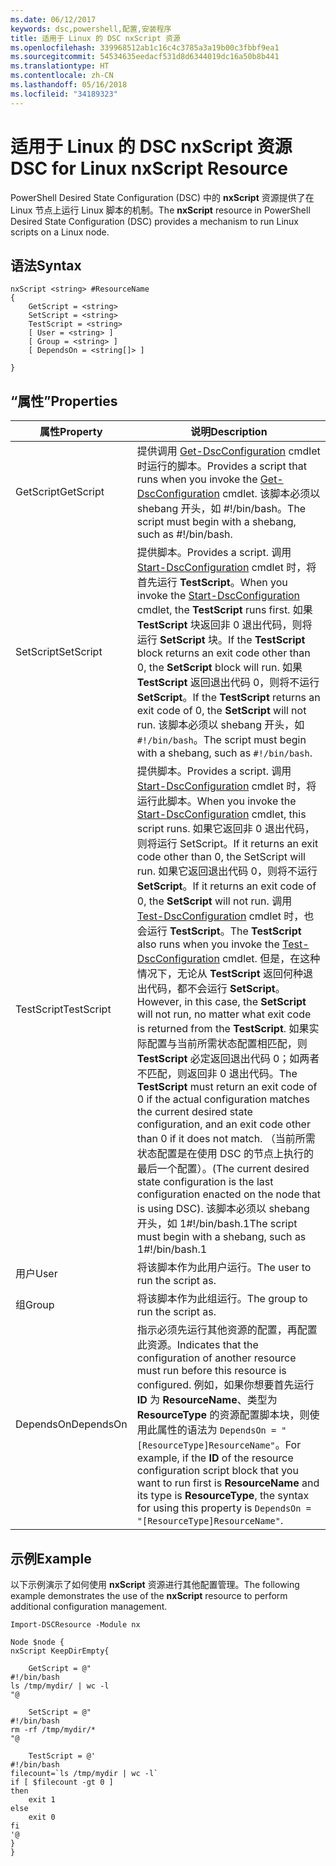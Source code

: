 ```yaml
---
ms.date: 06/12/2017
keywords: dsc,powershell,配置,安装程序
title: 适用于 Linux 的 DSC nxScript 资源
ms.openlocfilehash: 339968512ab1c16c4c3785a3a19b00c3fbbf9ea1
ms.sourcegitcommit: 54534635eedacf531d8d6344019dc16a50b8b441
ms.translationtype: HT
ms.contentlocale: zh-CN
ms.lasthandoff: 05/16/2018
ms.locfileid: "34189323"
---
```

# <a name="dsc-for-linux-nxscript-resource"></a><span data-ttu-id="6876b-103">适用于 Linux 的 DSC nxScript 资源</span><span class="sxs-lookup"><span data-stu-id="6876b-103">DSC for Linux nxScript Resource</span></span>

<span data-ttu-id="6876b-104">PowerShell Desired State Configuration (DSC) 中的 **nxScript** 资源提供了在 Linux 节点上运行 Linux 脚本的机制。</span><span class="sxs-lookup"><span data-stu-id="6876b-104">The **nxScript** resource in PowerShell Desired State Configuration (DSC) provides a mechanism to run Linux scripts on a Linux node.</span></span>

## <a name="syntax"></a><span data-ttu-id="6876b-105">语法</span><span class="sxs-lookup"><span data-stu-id="6876b-105">Syntax</span></span>

```
nxScript <string> #ResourceName
{
    GetScript = <string>
    SetScript = <string>
    TestScript = <string>
    [ User = <string> ]
    [ Group = <string> ]
    [ DependsOn = <string[]> ]

}
```

## <a name="properties"></a><span data-ttu-id="6876b-106">“属性”</span><span class="sxs-lookup"><span data-stu-id="6876b-106">Properties</span></span>

|  <span data-ttu-id="6876b-107">属性</span><span class="sxs-lookup"><span data-stu-id="6876b-107">Property</span></span> |  <span data-ttu-id="6876b-108">说明</span><span class="sxs-lookup"><span data-stu-id="6876b-108">Description</span></span> |
|---|---|
| <span data-ttu-id="6876b-109">GetScript</span><span class="sxs-lookup"><span data-stu-id="6876b-109">GetScript</span></span>| <span data-ttu-id="6876b-110">提供调用 [Get-DscConfiguration](https://technet.microsoft.com/en-us/library/dn521625.aspx) cmdlet 时运行的脚本。</span><span class="sxs-lookup"><span data-stu-id="6876b-110">Provides a script that runs when you invoke the [Get-DscConfiguration](https://technet.microsoft.com/en-us/library/dn521625.aspx) cmdlet.</span></span> <span data-ttu-id="6876b-111">该脚本必须以 shebang 开头，如 #!/bin/bash。</span><span class="sxs-lookup"><span data-stu-id="6876b-111">The script must begin with a shebang, such as #!/bin/bash.</span></span>|
| <span data-ttu-id="6876b-112">SetScript</span><span class="sxs-lookup"><span data-stu-id="6876b-112">SetScript</span></span>| <span data-ttu-id="6876b-113">提供脚本。</span><span class="sxs-lookup"><span data-stu-id="6876b-113">Provides a script.</span></span> <span data-ttu-id="6876b-114">调用 [Start-DscConfiguration](https://technet.microsoft.com/en-us/library/dn521623.aspx) cmdlet 时，将首先运行 **TestScript**。</span><span class="sxs-lookup"><span data-stu-id="6876b-114">When you invoke the [Start-DscConfiguration](https://technet.microsoft.com/en-us/library/dn521623.aspx) cmdlet, the **TestScript** runs first.</span></span> <span data-ttu-id="6876b-115">如果 **TestScript** 块返回非 0 退出代码，则将运行 **SetScript** 块。</span><span class="sxs-lookup"><span data-stu-id="6876b-115">If the **TestScript** block returns an exit code other than 0, the **SetScript** block will run.</span></span> <span data-ttu-id="6876b-116">如果 **TestScript** 返回退出代码 0，则将不运行 **SetScript**。</span><span class="sxs-lookup"><span data-stu-id="6876b-116">If the **TestScript** returns an exit code of 0, the **SetScript** will not run.</span></span> <span data-ttu-id="6876b-117">该脚本必须以 shebang 开头，如 `#!/bin/bash`。</span><span class="sxs-lookup"><span data-stu-id="6876b-117">The script must begin with a shebang, such as `#!/bin/bash`.</span></span>|
| <span data-ttu-id="6876b-118">TestScript</span><span class="sxs-lookup"><span data-stu-id="6876b-118">TestScript</span></span>| <span data-ttu-id="6876b-119">提供脚本。</span><span class="sxs-lookup"><span data-stu-id="6876b-119">Provides a script.</span></span> <span data-ttu-id="6876b-120">调用 [Start-DscConfiguration](https://technet.microsoft.com/en-us/library/dn521623.aspx) cmdlet 时，将运行此脚本。</span><span class="sxs-lookup"><span data-stu-id="6876b-120">When you invoke the [Start-DscConfiguration](https://technet.microsoft.com/en-us/library/dn521623.aspx) cmdlet, this script runs.</span></span> <span data-ttu-id="6876b-121">如果它返回非 0 退出代码，则将运行 SetScript。</span><span class="sxs-lookup"><span data-stu-id="6876b-121">If it returns an exit code other than 0, the SetScript will run.</span></span> <span data-ttu-id="6876b-122">如果它返回退出代码 0，则将不运行 **SetScript**。</span><span class="sxs-lookup"><span data-stu-id="6876b-122">If it returns an exit code of 0, the **SetScript** will not run.</span></span> <span data-ttu-id="6876b-123">调用 [Test-DscConfiguration](https://technet.microsoft.com/en-us/library/dn407382.aspx) cmdlet 时，也会运行 **TestScript**。</span><span class="sxs-lookup"><span data-stu-id="6876b-123">The **TestScript** also runs when you invoke the [Test-DscConfiguration](https://technet.microsoft.com/en-us/library/dn407382.aspx) cmdlet.</span></span> <span data-ttu-id="6876b-124">但是，在这种情况下，无论从 **TestScript** 返回何种退出代码，都不会运行 **SetScript**。</span><span class="sxs-lookup"><span data-stu-id="6876b-124">However, in this case, the **SetScript** will not run, no matter what exit code is returned from the **TestScript**.</span></span> <span data-ttu-id="6876b-125">如果实际配置与当前所需状态配置相匹配，则 **TestScript** 必定返回退出代码 0；如两者不匹配，则返回非 0 退出代码。</span><span class="sxs-lookup"><span data-stu-id="6876b-125">The **TestScript** must return an exit code of 0 if the actual configuration matches the current desired state configuration, and an exit code other than 0 if it does not match.</span></span> <span data-ttu-id="6876b-126">（当前所需状态配置是在使用 DSC 的节点上执行的最后一个配置）。</span><span class="sxs-lookup"><span data-stu-id="6876b-126">(The current desired state configuration is the last configuration enacted on the node that is using DSC).</span></span> <span data-ttu-id="6876b-127">该脚本必须以 shebang 开头，如 1#!/bin/bash.1</span><span class="sxs-lookup"><span data-stu-id="6876b-127">The script must begin with a shebang, such as 1#!/bin/bash.1</span></span>|
| <span data-ttu-id="6876b-128">用户</span><span class="sxs-lookup"><span data-stu-id="6876b-128">User</span></span>| <span data-ttu-id="6876b-129">将该脚本作为此用户运行。</span><span class="sxs-lookup"><span data-stu-id="6876b-129">The user to run the script as.</span></span>|
| <span data-ttu-id="6876b-130">组</span><span class="sxs-lookup"><span data-stu-id="6876b-130">Group</span></span>| <span data-ttu-id="6876b-131">将该脚本作为此组运行。</span><span class="sxs-lookup"><span data-stu-id="6876b-131">The group to run the script as.</span></span>|
| <span data-ttu-id="6876b-132">DependsOn</span><span class="sxs-lookup"><span data-stu-id="6876b-132">DependsOn</span></span> | <span data-ttu-id="6876b-133">指示必须先运行其他资源的配置，再配置此资源。</span><span class="sxs-lookup"><span data-stu-id="6876b-133">Indicates that the configuration of another resource must run before this resource is configured.</span></span> <span data-ttu-id="6876b-134">例如，如果你想要首先运行 **ID** 为 **ResourceName**、类型为 **ResourceType** 的资源配置脚本块，则使用此属性的语法为 `DependsOn = "[ResourceType]ResourceName"`。</span><span class="sxs-lookup"><span data-stu-id="6876b-134">For example, if the **ID** of the resource configuration script block that you want to run first is **ResourceName** and its type is **ResourceType**, the syntax for using this property is `DependsOn = "[ResourceType]ResourceName"`.</span></span>|

## <a name="example"></a><span data-ttu-id="6876b-135">示例</span><span class="sxs-lookup"><span data-stu-id="6876b-135">Example</span></span>

<span data-ttu-id="6876b-136">以下示例演示了如何使用 **nxScript** 资源进行其他配置管理。</span><span class="sxs-lookup"><span data-stu-id="6876b-136">The following example demonstrates the use of the **nxScript** resource to perform additional configuration management.</span></span>

```
Import-DSCResource -Module nx

Node $node {
nxScript KeepDirEmpty{

    GetScript = @"
#!/bin/bash
ls /tmp/mydir/ | wc -l
"@

    SetScript = @"
#!/bin/bash
rm -rf /tmp/mydir/*
"@

    TestScript = @'
#!/bin/bash
filecount=`ls /tmp/mydir | wc -l`
if [ $filecount -gt 0 ]
then
    exit 1
else
    exit 0
fi
'@
}
}
```